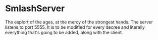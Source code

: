 # SmlashServer
The esplort of the ages, at the mercy of the strongest hands. The server listens to port 5555. It is to be modified for every decree and literally everything that's going to be added, along with the client. 
